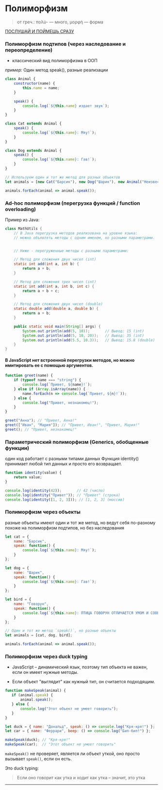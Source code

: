 # Полиморфизм
> от греч.:
> πολὺ- — много, 
> μορφή — форма

[ПОСЛУШАЙ И ПОЙМЕШЬ СРАЗУ](https://www.youtube.com/watch?v=Mh5bxF9as7s)

### Полиморфизм подтипов (через наследование и переопределение)
 - классический вид полиморфизма в ООП

*пример:*
Один метод speak(), разные реализации
```js
class Animal {
    constructor(name) {
        this.name = name;
    }

    speak() {
        console.log(`${this.name} издает звук`);
    }
}

class Cat extends Animal {
    speak() {
        console.log(`${this.name}: Мяу!`);
    }
}

class Dog extends Animal {
    speak() {
        console.log(`${this.name}: Гав!`);
    }
}

// Используем один и тот же метод для разных объектов
let animals = [new Cat("Барсик"), new Dog("Шарик"), new Animal("Неизвестное существо")];

animals.forEach(animal => animal.speak());

```

### Ad-hoc полиморфизм (перегрузка функций / function overloading)

Пример из Java:

```java
class MathUtils {
    // В Java перегрузка методов реализована на уровне языка: 
    // можно объявлять методы с одним именем, но разными параметрами.


    // Ниже - перегруженные методы с разными параметрами:

    // Метод для сложения двух чисел (int)
    static int add(int a, int b) {
        return a + b;
    }

    // Метод для сложения трех чисел (int)
    static int add(int a, int b, int c) {
        return a + b + c;
    }

    // Метод для сложения двух чисел (double)
    static double add(double a, double b) {
        return a + b;
    }

    public static void main(String[] args) {
        System.out.println(add(5, 10));       // Вывод: 15 (int)
        System.out.println(add(5, 10, 20));   // Вывод: 35 (int)
        System.out.println(add(5.5, 10.3));   // Вывод: 15.8 (double)
    }
}

```

#### В JavaScript нет встроенной перегрузки методов, но можно имитировать ее с помощью аргументов.
```js
function greet(name) {
    if (typeof name === "string") {
        console.log(`Привет, ${name}!`);
    } else if (Array.isArray(name)) {
        name.forEach(n => console.log(`Привет, ${n}!`));
    } else {
        console.log("Привет, незнакомец!");
    }
}

greet("Анна"); // "Привет, Анна!"
greet(["Иван", "Мария"]); // "Привет, Иван!", "Привет, Мария!"
greet(); // "Привет, незнакомец!"

```

### Параметрический полиморфизм (Generics, обобщенные функции)
один код работает с разными типами данных
Функция identity() принимает любой тип данных и просто его возвращает.
```js
function identity(value) {
    return value;
}

console.log(identity(42));       // 42 (число)
console.log(identity("Привет")); // "Привет" (строка)
console.log(identity([1, 2, 3])); // [1, 2, 3] (массив)

```

### Полиморфизм через объекты
разные объекты имеют один и тот же метод, но ведут себя по-разному
похоже на полиморфизм подтипов, но без наследования

```js
let cat = {
    name: "Барсик",
    speak: function() {
        console.log(`${this.name}: Мяу!`);
    }
};

let dog = {
    name: "Шарик",
    speak: function() {
        console.log(`${this.name}: Гав!`);
    }
};

let bird = {
    name: "Говорун",
    speak: function() {
        console.log(`${this.name}: ПТИЦА ГОВОРУН ОТЛИЧАЕТСЯ УМОМ И СООБРАЗИТЕЛЬНОСТЬЮ!`);
    }
};

// Один и тот же метод `speak()`, но разные объекты
let animals = [cat, dog, bird];

animals.forEach(animal => animal.speak());

```

### Полиморфизм через duck typing
 - JavaScript – динамический язык, поэтому тип объекта не важен, если он имеет нужные методы.

 - Если объект "выглядит" как нужный тип, он считается подходящим.

 ```js
function makeSpeak(animal) {
    if (animal.speak) {
        animal.speak();
    } else {
        console.log("Этот объект не умеет говорить");
    }
}

let duck = { name: "Дональд", speak: () => console.log("Кря-кря!") };
let car = { name: "Феррари", beep: () => console.log("Бип-бип!") };

makeSpeak(duck); // "Кря-кря!"
makeSpeak(car);  // "Этот объект не умеет говорить"

 ```
`makeSpeak()` не проверяет, является ли объект уткой, оно просто вызывает 
`speak()`, если он есть.

Это duck typing: 
> Если оно говорит как утка и ходит как утка – значит, это утка

---